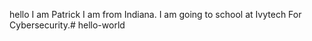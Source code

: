 hello I am Patrick I am from Indiana. I am going to school at Ivytech For Cybersecurity.# hello-world
